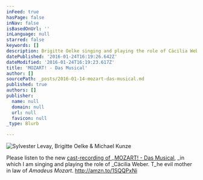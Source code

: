 ```yaml
---
inFeed: true
hasPage: false
inNav: false
isBasedOnUrl: ''
inLanguage: null
starred: false
keywords: []
description: Brigitte Oelke singing and playing the role of Cäcilia Weber
datePublished: '2016-01-24T16:19:26.642Z'
dateModified: '2016-01-24T16:19:23.617Z'
title: 'MOZART! - Das Musical'
author: []
sourcePath: _posts/2016-01-14-mozart-das-musical.md
published: true
authors: []
publisher:
  name: null
  domain: null
  url: null
  favicon: null
_type: Blurb

---
```

![Sylvester Levay, Brigitte Oelke & Michael Kunze](https://s3-us-west-2.amazonaws.com/the-grid-img/p/5dd362b904edec5cf662e873400d86616cbcd811.jpg)

Please listen to the new [cast-recording of ][0]_[MOZART! - Das Musical][0], _in which I am singing and playing the role of _Cäcilia Weber. T_he evil mother in law of _Amadeus Mozart_. http://amzn.to/1SQQPxNi

[0]: http://amzn.to/1SQQPxNi